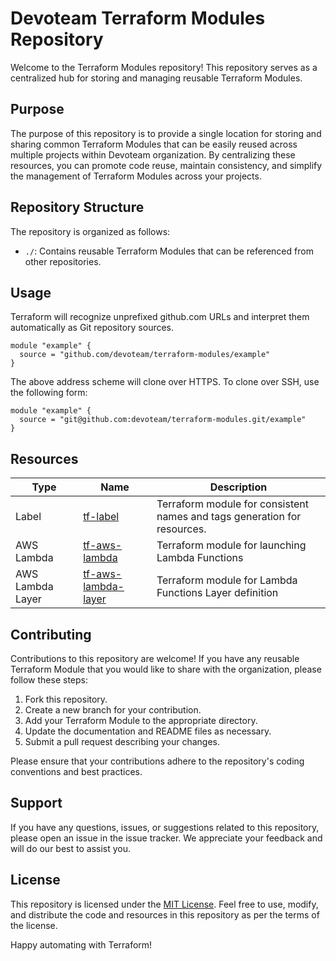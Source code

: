 <!-- Space: DCG -->
<!-- Parent: 3301965878 -->
<!-- Parent: 3301968357 -->
<!-- Title: Devoteam Terraform Modules Repository -->

<!-- Include: ./disclaimer.md -->

# Devoteam Terraform Modules Repository

Welcome to the Terraform Modules repository! This repository serves as a centralized hub for storing and managing reusable Terraform Modules.

## Purpose

The purpose of this repository is to provide a single location for storing and sharing common Terraform Modules that can be easily reused across multiple projects within Devoteam organization. By centralizing these resources, you can promote code reuse, maintain consistency, and simplify the management of Terraform Modules across your projects.

## Repository Structure

The repository is organized as follows:

- `./`: Contains reusable Terraform Modules that can be referenced from other repositories.

## Usage

Terraform will recognize unprefixed github.com URLs and interpret them automatically as Git repository sources.
```
module "example" {
  source = "github.com/devoteam/terraform-modules/example"
}
```

The above address scheme will clone over HTTPS. To clone over SSH, use the following form:
```
module "example" {
  source = "git@github.com:devoteam/terraform-modules.git/example"
}

```


## Resources
| Type   | Name         | Description                         |
|--------|--------------|-------------------------------------|
| Label  | [tf-label](tf-label)        | Terraform module for consistent names and tags generation for resources.  |
| AWS Lambda | [tf-aws-lambda](tf-aws-lambda)        | Terraform module for launching Lambda Functions  |
| AWS Lambda Layer | [tf-aws-lambda-layer](tf-aws-lambda-layer)        | Terraform module for Lambda Functions Layer definition  |

## Contributing

Contributions to this repository are welcome! If you have any reusable Terraform Module that you would like to share with the organization, please follow these steps:

1. Fork this repository.
2. Create a new branch for your contribution.
3. Add your Terraform Module to the appropriate directory.
4. Update the documentation and README files as necessary.
5. Submit a pull request describing your changes.

Please ensure that your contributions adhere to the repository's coding conventions and best practices.

## Support

If you have any questions, issues, or suggestions related to this repository, please open an issue in the issue tracker. We appreciate your feedback and will do our best to assist you.

## License

This repository is licensed under the [MIT License](LICENSE). Feel free to use, modify, and distribute the code and resources in this repository as per the terms of the license.

Happy automating with Terraform!